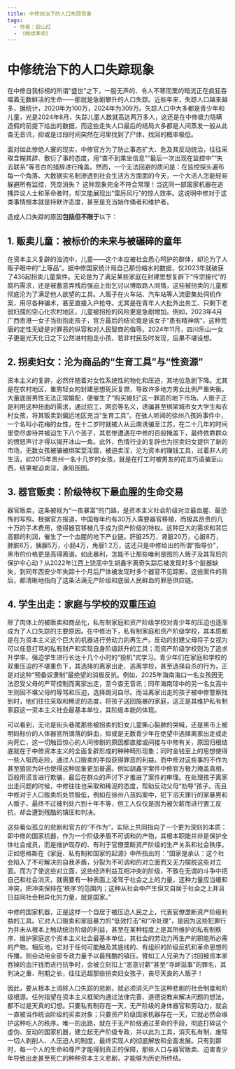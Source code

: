 ```yaml
---
title: 中修统治下的人口失踪现象
tags:
  - 作者：韶山红
  - 《继续革命》
---
```


# 中修统治下的人口失踪现象



在中修自我标榜的所谓“盛世”之下，一股无声的、令人不寒而栗的暗流正在疯狂吞噬着无数鲜活的生命——那就是急剧攀升的人口失踪。近些年来，失踪人口越来越多，据统计，2020年为100万，2024年为309万。失踪人口中大多都是青少年和儿童，光是2024年8月，失踪儿童人数就高达两万多人，这还是在中修极力隐瞒造假的前提下给出的数据，而这些走失人口最后的结局大多都是人间蒸发一般从此杳无音讯，抑或是过段时间突然在河里找到了尸体，找回的概率极低。

面对如此惨绝人寰的现实，中修官方为了防止事态扩大、危及其反动统治，往往采取含糊其辞、敷衍了事的态度，用“查不到乘坐信息”“最后一次出现在监控中”“失去联系”等苍白的措辞进行掩盖。然而，一个无法回避的质问是：在监控探头遍布每一个角落、大数据实名制渗透到社会生活方方面面的今天，一个大活人怎能轻易躲避所有监控，凭空消失？ 这种现象完全不符合常理！当这同一部国家机器在追捕异议人士和革命者时，却又能展现出“雷厉风行”的惊人效率。这说明中修对于这类事情根本就是持默许态度，甚至是充当始作俑者和维护者。

造成人口失踪的原因**包括但不限于**以下：

## 1. 贩卖儿童：被标价的未来与被碾碎的童年

在资本主义复辟的浊流中，儿童——这个本应被社会悉心呵护的群体，却沦为了人贩子眼中的“上等品”。据中修国家统计局自己那份缩水的数据，仅2023年就破获了436起拐卖儿童案件。无论是为了满足某些家庭在封建思想复辟下“传宗接代”的腐朽需求，还是被蓄意弄残后强迫上街乞讨以博取路人同情，这些被拐卖的儿童都彻底沦为了满足他人欲望的工具。人贩子在火车站、汽车站等人流密集处伺机作案，用尽各种骗术，甚至直接入户抢夺。尤其是在青年人大批外出务工、只剩下老弱妇孺的空心化农村地区，儿童被拐抢的风险更是急剧增加。例如，2023年4月广西贵港一女子当街抱走孩子，官方最后的结论竟是该女子“患有精神病”，这种荒唐的定性无疑是对罪恶的纵容和对人民智商的侮辱。2024年11月，四川乐山一女子更是光天化日之下公然进村抱走小孩，若非村民及时发现，后果不堪设想。

## 2. 拐卖妇女：沦为商品的“生育工具”与“性资源”

资本主义的复辟，必然伴随着对女性系统性的物化和压迫，其地位急剧下降。尤其是在农村地区，重男轻女的封建思想死灰复燃，导致许多地方男女比例严重失衡。大量底层男性无法正常婚配，便催生了“购买媳妇”这一罪恶的地下市场。人贩子正是利用这种扭曲的需求，通过招工、网恋等名义，诱骗甚至绑架城市女大学生和农村女孩，将其贩卖到偏远地区充当“生育工具”。在骇人听闻的徐州八孩妈事件中，一个名叫小花梅的女性，在十二岁时就被人从云南诱骗至江苏，在二十几年的时间里受尽虐待并被迫生下八个孩子，其悲惨遭遇在中修的百般掩盖下，最终依靠群众的愤怒声讨才得以揭开冰山一角。此外，色情行业的复辟也为拐卖妇女提供了新的市场，无数女孩被骗被绑架至淫窟，被迫卖淫，沦为资本的赚钱工具，过着非人的生活，如2015年贵州一名十几岁的女孩，就是在打工时被男友的花言巧语骗至山西，结果被迫卖淫，身陷囹圄。

## 3. 器官贩卖：阶级特权下最血腥的生命交易

器官贩卖，这条被视为“一夜暴富”的门路，是资本主义社会阶级对立最血腥、最恐怖的写照。根据官方报道，中国每年约有30万人需要器官移植，而极其昂贵的几十万的手术费用，使得器官移植几乎成为资产阶级的特权。这种巨大的需求和背后高额的利润，催生了一个血腥的地下产业链。肝脏25万，肾脏20万，心脏8万，肺脏6万，胰腺5万，小肠4万，角膜1.2万，这还只是中修给出的所谓“指导价”，黑市的价格更是高得离谱。如此暴利，怎能不让那些唯利是图的人贩子及其背后的保护伞心动？从2022年江西上饶高中生胡鑫宇离奇失踪后被发现时多个脏器缺失，到同年西安少年失踪十个月后尸体被发现时多个器官不见踪影，这些案件的背后，都清晰地指向了这条沾满无产阶级和底层人民鲜血的罪恶供应链。

## 4. 学生出走：家庭与学校的双重压迫

除了肉体上的被贩卖和商品化，私有制家庭和资产阶级学校对青少年的压迫也逐渐成为了人口失踪的主要原因。在中修治下，私有制家庭和资产阶级学校，其本质都是在为资本主义这个巨大的机器进行劳动力的再生产。反动的封建父母将子女视为可以任意打骂的私有财产和实现自身阶级跃升的工具；而资产阶级学校则为了追求升学率，强迫学生进行长达十几个小时的“投机”式学习。青少年们在家庭和学校的双重压迫的不堪重负下，其选择的离家出走、逃离学校，甚至选择自杀的行为，正是对这种“预备奴隶制”最绝望的消极反抗。例如，2025年海南海口一名女孩因无法忍受父母的严苛控制而离家出走，至今杳无音讯；同年海南琼中的另一名女高中生则因不堪父母的辱骂和压迫，选择跳河自尽。而当离家出走的孩子被中修警察找到时，他们往往采取和稀泥的态度，将孩子送回施暴的家庭，这正是其维护私有制家庭这一资本主义社会最基本单位，其阶级本能的体现。

可以看到，无论是街头巷尾那些被拐卖的妇女儿童撕心裂肺的哭喊，还是黑市上被明码标价的人体器官所滴落的鲜血，抑或是无数青少年在绝望中选择离家出走或走向死亡，这一切触目惊心的人间惨剧的原因都直接或间接与中修有关，原因归根结底就在于中修资本主义的全面复辟形成的种种畸形现象；同时金钱至上的思想使得一些人铤而走险，通过人口贩卖的手段获得罪恶的利益。而中修对这些事的不作为甚至狼狈为奸也使得这种现象更加普遍。例如胡鑫宇案件中修官方极力掩盖真相，百般用谎言进行欺骗，最后在群众的声讨下才推进了案件的审理。在处理孩子离家出走问题的时候，中修往往也采取和稀泥的态度，帮助反动父母“劝导”孩子。而且中修对于人口贩卖的处罚极低，例如在徐州八孩妈案中，犯下滔天罪行的家暴男和人贩子，最终不过被判处六到十年不等，但工人仅仅是因为被欠薪而进行罢工反抗，却会遭到残酷的镇压和判决。

这些看似孤立的悲剧和官方的“不作为”，实际上共同指向了一个更为深刻的本质：即中修的国家机器，作为一个阶级矛盾不可调和的产物，其根本职能并非是保护全体社会成员，而是维护现存的、有利于官僚垄断资产阶级的生产关系和社会秩序。 正如恩格斯在《家庭、私有制和国家的起源》中所指出的：“国家是承认：这个社会陷入了不可解决的自我矛盾，分裂为不可调和的对立面而又无力摆脱这些对立面。而为了使这些对立面，这些经济利益互相冲突的阶级，不致在无谓的斗争中把自己和社会消灭，就需要有一种表面上凌驾于社会之上的力量，这种力量应当缓和冲突，把冲突保持在‘秩序’的范围内；这种从社会中产生但又自居于社会之上并且日益同社会相异化的力量，就是国家。”

中修的国家机器，正是这样一个自居于被压迫人民之上，代表官僚垄断资产阶级利益的工具。它对人口贩卖和家庭暴力的“低效打击”和“冷处理”，是因为这些犯罪行为并未从根本上触动统治阶级的利益，甚至在某种程度上是其所维护的私有制秩序、维护家庭这个资本主义社会最基本单位，其社会的劳动力再生产的职能所必需的产物。相反地，它对于任何可能触及其底线的、有组织的阶级反抗和革命思想的传播，则会动用全部专政力量予以最残酷的镇压。臂如工人兄弟为了讨回被资本家吞掉的血汗钱而进行抗争时，会被立刻扣上“恶意讨薪”甚至“寻衅滋事”的罪名，其判决之重、刑期之长，往往远超那些拐卖妇女孩子，丧尽天良的人贩子！

因此，要从根本上消除人口失踪的悲剧，就必须消灭产生这种悲剧的社会制度和阶级根源。任何指望在资本主义框架内通过法律完善、道德说教来解决问题的想法，都不过是天真的幻想。只要私有制存在一天，无产阶级的身体器官和劳动力，就会一直被当作统治阶级的买卖对象；只要资产阶级国家机器存在一天，它就必然会维护这种吃人的秩序。唯一的出路，就在于无产阶级通过革命的手段，彻底打碎这个虚伪、反动的国家机器，建立起无产阶级专政，并以此为工具，消灭私有制，废除一切人剥削人、人压迫人的制度，最终实现人的彻底解放和全面发展。只有到那时，每一个人的生命和尊严才能得到真正的保障，那些人口与器官贩卖、迫害青少年导致出走甚至死亡的种种资本主义悲剧，才能够为历史所终结。

